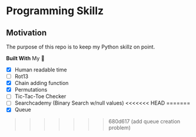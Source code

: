# Programming Skillz

## Motivation
The purpose of this repo is to keep my Python skillz on point.

**Built With**
My 🧠

- [x] Human readable time
- [ ] Rot13
- [x] Chain adding function
- [x] Permutations
- [ ] Tic-Tac-Toe Checker
- [ ] Searchcademy (Binary Search w/null values)
<<<<<<< HEAD
=======
- [x] Queue
>>>>>>> 680d617 (add queue creation problem)
